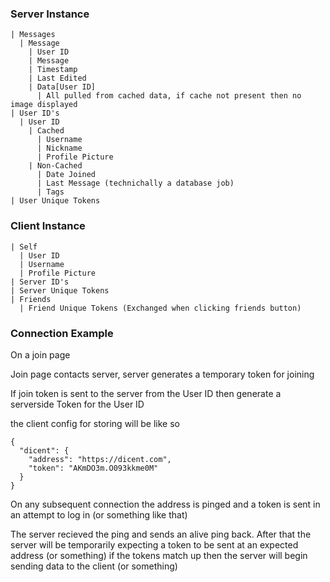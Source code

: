 ### Server Instance
```
| Messages
  | Message
    | User ID
    | Message
    | Timestamp
    | Last Edited
    | Data[User ID]
      | All pulled from cached data, if cache not present then no image displayed
| User ID's
  | User ID
    | Cached
      | Username
      | Nickname
      | Profile Picture
    | Non-Cached
      | Date Joined
      | Last Message (technichally a database job)
      | Tags
| User Unique Tokens
```

### Client Instance
```
| Self
  | User ID
  | Username
  | Profile Picture
| Server ID's
| Server Unique Tokens
| Friends
  | Friend Unique Tokens (Exchanged when clicking friends button)
```

### Connection Example
On a join page

Join page contacts server, server generates a temporary token for joining

If join token is sent to the server from the User ID then generate a serverside Token for the User ID

the client config for storing will be like so

```
{
  "dicent": {
    "address": "https://dicent.com",
    "token": "AKmDO3m.O093kkme0M"
  }
}
```

On any subsequent connection the address is pinged and a token is sent in an attempt to log in (or something like that)

The server recieved the ping and sends an alive ping back.
After that the server will be temporarily expecting a token to be sent at an expected address (or something)
if the tokens match up then the server will begin sending data to the client (or something)









